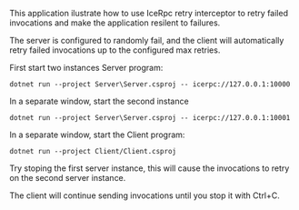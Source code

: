 This application ilustrate how to use IceRpc retry interceptor to retry failed invocations and make the application
resilent to failures.

The server is configured to randomly fail, and the client will automatically retry failed invocations up to the configured
max retries.

First start two instances Server program:
```
dotnet run --project Server\Server.csproj -- icerpc://127.0.0.1:10000
```

In a separate window, start the second instance
```
dotnet run --project Server\Server.csproj -- icerpc://127.0.0.1:10001
```

In a separate window, start the Client program:
```
dotnet run --project Client/Client.csproj
```

Try stoping the first server instance, this will cause the invocations to retry on the second server instance.

The client will continue sending invocations until you stop it with Ctrl+C.
